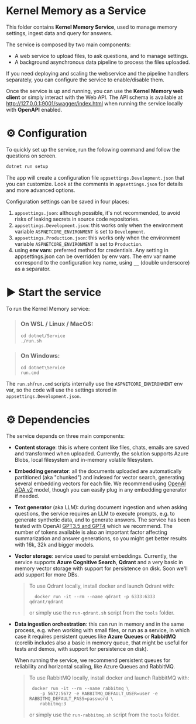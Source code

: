 # Kernel Memory as a Service

This folder contains **Kernel Memory Service**, used to manage memory
settings, ingest data and query for answers.

The service is composed by two main components:

* A web service to upload files, to ask questions, and to manage settings.
* A background asynchronous data pipeline to process the files uploaded.

If you need deploying and scaling the webservice and the pipeline handlers
separately, you can configure the service to enable/disable them.

Once the service is up and running, you can use the **Kernel Memory web
client** or simply interact with the Web API. The API schema is available
at http://127.0.0.1:9001/swagger/index.html when running the service locally
with **OpenAPI** enabled.

# ⚙️ Configuration

To quickly set up the service, run the following command and follow the
questions on screen.

```bash
dotnet run setup
```

The app will create a configuration file `appsettings.Development.json`
that you can customize. Look at the comments in `appsettings.json` for
details and more advanced options.

Configuration settings can be saved in four places:

1. `appsettings.json`: although possible, it's not recommended, to avoid
   risks of leaking secrets in source code repositories.
2. `appsettings.Development.json`: this works only when the environment
   variable `ASPNETCORE_ENVIRONMENT` is set to `Development`.
3. `appsettings.Production.json`: this works only when the environment
   variable `ASPNETCORE_ENVIRONMENT` is set to `Production`.
4. using **env vars**: preferred method for credentials. Any setting in
   appsettings.json can be overridden by env vars. The env var name correspond
   to the configuration key name, using `__` (double underscore) as a separator.

# ▶️ Start the service

To run the Kernel Memory service:

> ### On WSL / Linux / MacOS:
>
> ```shell
> cd dotnet/Service
> ./run.sh
> ```

> ### On Windows:
>
> ```shell
> cd dotnet\Service
> run.cmd
> ```

The `run.sh`/`run.cmd` scripts internally use the `ASPNETCORE_ENVIRONMENT`
env var, so the code will use the settings stored in `appsettings.Development.json`.

# ⚙️ Dependencies

The service depends on three main components:

* **Content storage**: this is where content like files, chats, emails are
  saved and transformed when uploaded. Currently, the solution supports Azure Blobs,
  local filesystem and in-memory volatile filesystem.


* **Embedding generator**: all the documents uploaded are automatically
  partitioned (aka "chunked") and indexed for vector search, generating
  several embedding vectors for each file. We recommend using
  [OpenAI ADA v2](https://platform.openai.com/docs/guides/embeddings/what-are-embeddings)
  model, though you can easily plug in any embedding generator if needed.


* **Text generator** (aka LLM): during document ingestion and when asking
  questions, the service requires an LLM to execute prompts, e.g. to
  generate synthetic data, and to generate answers. The service has
  been tested with OpenAI
  [GPT3.5 and GPT4](https://platform.openai.com/docs/models/overview)
  which we recommend. The number of tokens available is also an important
  factor affecting summarization and answer generations, so you might
  get better results with 16k, 32k and bigger models.


* **Vector storage**: service used to persist embeddings. Currently, the
  service supports **Azure Cognitive Search**, **Qdrant** and a very basic
  in memory vector storage with support for persistence on disk.
  Soon we'll add support for more DBs.

  > To use Qdrant locally, install docker and launch Qdrant with:
  >
  >       docker run -it --rm --name qdrant -p 6333:6333 qdrant/qdrant
  > or simply use the `run-qdrant.sh` script from the `tools` folder.


* **Data ingestion orchestration**: this can run in memory and in the same
  process, e.g. when working with small files, or run as a service, in which
  case it requires persistent queues like **Azure Queues** or **RabbitMQ**
  (corelib includes also a basic in memory queue, that might be useful
  for tests and demos, with support for persistence on disk).

  When running the service, we recommend persistent queues for reliability and
  horizontal scaling, like Azure Queues and RabbitMQ.

  > To use RabbitMQ locally, install docker and launch RabbitMQ with:
  >
  >      docker run -it --rm --name rabbitmq \
  >         -p 5672:5672 -e RABBITMQ_DEFAULT_USER=user -e RABBITMQ_DEFAULT_PASS=password \
  >         rabbitmq:3
  > or simply use the `run-rabbitmq.sh` script from the `tools` folder.
